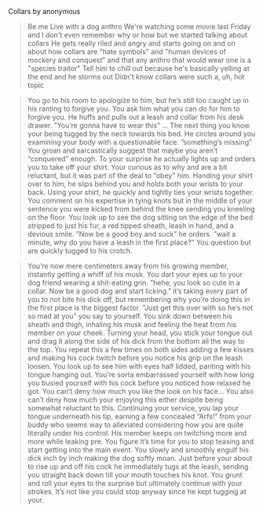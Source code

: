 Collars by anonymous

>Be me
>Live with a dog anthro
>We're watching some movie last Friday and I don't even remember why or how but we started talking about collars
>He gets really riled and angry and starts going on and on about how collars are "hate symbols" and "human devices of mockery and conquest" and that any anthro that would wear one is a "species traitor"
>Tell him to chill out because he's basically yelling at the end and he storms out
Didn't know collars were such a, uh, hot topic

>You go to his room to apologize to him, but he’s still too caught up in his ranting to forgive you.
>You ask him what you can do for him to forgive you.
>He huffs and pulls out a leash and collar from his desk drawer.
>”You’re gonna have to wear this”
>…
>The next thing you know your being tugged by the neck towards his bed.
>He circles around you examining your body with a questionable face.
>”something’s missing”
>You groan and sarcastically suggest that maybe you aren’t “conquered” enough.
>To your surprise he actually lights up and orders you to take off your shirt.
>Your curious as to why and are a bit reluctant, but it was part of the deal to “obey” him.
>Handing your shirt over to him, he slips behind you and holds both your wrists to your back.
>Using your shirt, he quickly and tightly ties your wrists together.
>You comment on his expertise in tying knots but in the middle of your sentence you were kicked from behind the knee sending you kneeling on the floor.
>You look up to see the dog sitting on the edge of the bed stripped to just his fur, a red tipped sheath, leash in hand, and a devious smile.
>”Now be a good boy and suck” he orders.
>”wait a minute, why do you have a leash in the first place?” You question but are quickly tugged to his crotch.

>You’re now mere centimeters away from his growing member, instantly getting a whiff of his musk.
>You dart your eyes up to your dog friend wearing a shit-eating grin.
>”hehe, you look so cute in a collar. Now be a good dog and start licking.”
>it’s taking every part of you to not bite his dick off, but remembering why you’re doing this in the first place is the biggest factor.
>”Just get this over with so he’s not so mad at you” you say to yourself.
>You sink down between his sheath and thigh, inhaling his musk and feeling the heat from his member on your cheek.
>Turning your head, you stick your tongue out and drag it along the side of his dick from the bottom all the way to the top.
>You repeat this a few times on both sides adding a few kisses and making his cock twitch before you notice his grip on the leash loosen.
>You look up to see him with eyes half lidded, panting with his tongue hanging out.
>You’re sorta embarrassed yourself with how long you busied yourself with his cock before you noticed how relaxed he got.
>You can’t deny how much you like the look on his face… You also can’t deny how much your enjoying this either despite being somewhat reluctant to this.
>Continuing your service, you lap your tongue underneath his tip, earning a few concealed “Arfs!” from your buddy who seems way to alleviated considering how you are quite literally under his control.
>His member keeps on twitching more and more while leaking pre.
>You figure it’s time for you to stop teasing and start getting into the main event.
>You slowly and smoothly engulf his dick inch by inch making the dog softly moan.
>Just before your about to rise up and off his cock he immediately tugs at the leash, sending you straight back down till your mouth touches his knot.
>You grunt and roll your eyes to the surprise but ultimately continue with your strokes. It’s not like you could stop anyway since he kept tugging at your.

